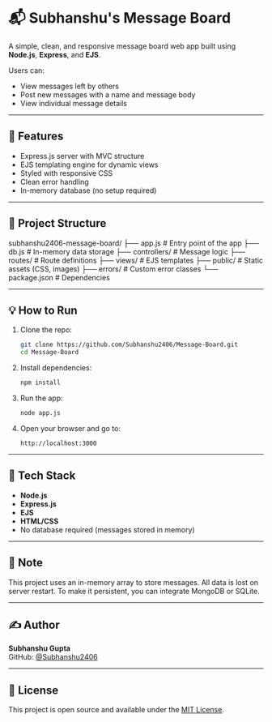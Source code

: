 # 📬 Subhanshu's Message Board

A simple, clean, and responsive message board web app built using **Node.js**, **Express**, and **EJS**.

Users can:
- View messages left by others
- Post new messages with a name and message body
- View individual message details

---

## 🚀 Features

- Express.js server with MVC structure
- EJS templating engine for dynamic views
- Styled with responsive CSS
- Clean error handling
- In-memory database (no setup required)

---

## 📁 Project Structure

subhanshu2406-message-board/
├── app.js                  # Entry point of the app
├── db.js                   # In-memory data storage
├── controllers/            # Message logic
├── routes/                 # Route definitions
├── views/                  # EJS templates
├── public/                 # Static assets (CSS, images)
├── errors/                 # Custom error classes
└── package.json            # Dependencies

---

## 💡 How to Run

1. Clone the repo:
   ```bash
   git clone https://github.com/Subhanshu2406/Message-Board.git
   cd Message-Board
   ```

2. Install dependencies:
   ```bash
   npm install
   ```

3. Run the app:
   ```bash
   node app.js
   ```

4. Open your browser and go to:
   ```
   http://localhost:3000
   ```

---

## 🧠 Tech Stack

- **Node.js**
- **Express.js**
- **EJS**
- **HTML/CSS**
- No database required (messages stored in memory)

---

## 📌 Note

This project uses an in-memory array to store messages. All data is lost on server restart. To make it persistent, you can integrate MongoDB or SQLite.

---

## ✍️ Author

**Subhanshu Gupta**  
GitHub: [@Subhanshu2406](https://github.com/Subhanshu2406)

---

## 📄 License

This project is open source and available under the [MIT License](LICENSE).

